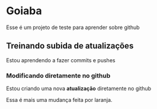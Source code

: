# Goiaba
Esse é um projeto de teste para aprender sobre github

## Treinando subida de atualizações

Estou aprendendo a fazer commits e pushes

### Modificando diretamente no github

Estou criando uma nova **atualização** diretamente no github


Essa é mais uma mudança feita por laranja.